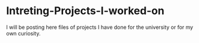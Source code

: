 # Intreting-Projects-I-worked-on
I will be posting here files of projects I have done for the university or for my own curiosity.
